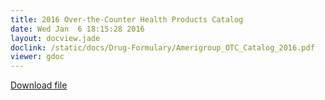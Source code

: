 ```yaml
---
title: 2016 Over-the-Counter Health Products Catalog
date: Wed Jan  6 18:15:28 2016
layout: docview.jade
doclink: /static/docs/Drug-Formulary/Amerigroup_OTC_Catalog_2016.pdf
viewer: gdoc
---
```


[Download file](/static/docs/Drug-Formulary/Amerigroup_OTC_Catalog_2016.pdf)
